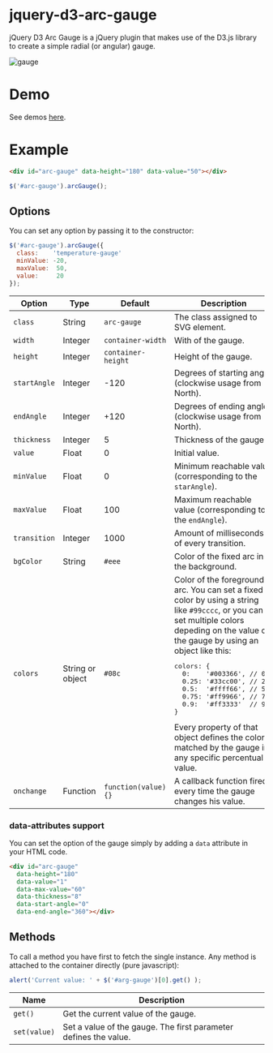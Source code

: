 
# jquery-d3-arc-gauge

jQuery D3 Arc Gauge is a jQuery plugin that makes use of the D3.js library to create a simple radial (or angular) gauge.

![gauge](https://cloud.githubusercontent.com/assets/1561134/6902956/6d2bc4d2-d717-11e4-85c7-c43638844841.png)

# Demo

See demos [here](https://rawgit.com/indrimuska/jquery-d3-arc-gauge/master/index.html).

# Example

```html
<div id="arc-gauge" data-height="180" data-value="50"></div>
```
```javascript
$('#arc-gauge').arcGauge();
```

## Options

You can set any option by passing it to the constructor:

```javascript
$('#arc-gauge').arcGauge({
  class:    'temperature-gauge'
  minValue: -20,
  maxValue:  50,
  value:     20
});
```

<table>
<thead>
  <tr>
    <th>Option</th>
    <th>Type</th>
    <th>Default</th>
    <th>Description</th>
  </tr>
</thead>
<tbody>
  <tr>
    <td><code>class</code></td>
    <td>String</td>
    <td><code>arc-gauge</code></td>
    <td>The class assigned to SVG element.</td>
  </tr>
  <tr>
    <td><code>width</code></td>
    <td>Integer</td>
    <td><code>container-width</code></td>
    <td>With of the gauge.</td>
  </tr>
  <tr>
    <td><code>height</code></td>
    <td>Integer</td>
    <td><code>container-height</code></td>
    <td>Height of the gauge.</td>
  </tr>
  <tr>
    <td><code>startAngle</code></td>
    <td>Integer</td>
    <td>-120</td>
    <td>Degrees of starting angle (clockwise usage from North).</td>
  </tr>
  <tr>
    <td><code>endAngle</code></td>
    <td>Integer</td>
    <td>+120</td>
    <td>Degrees of ending angle (clockwise usage from North).</td>
  </tr>
  <tr>
    <td><code>thickness</code></td>
    <td>Integer</td>
    <td>5</td>
    <td>Thickness of the gauge.</td>
  </tr>
  <tr>
    <td><code>value</code></td>
    <td>Float</td>
    <td>0</td>
    <td>Initial value.</td>
  </tr>
  <tr>
    <td><code>minValue</code></td>
    <td>Float</td>
    <td>0</td>
    <td>Minimum reachable value (corresponding to the <code>starAngle</code>).</td>
  </tr>
  <tr>
    <td><code>maxValue</code></td>
    <td>Float</td>
    <td>100</td>
    <td>Maximum reachable value (corresponding to the <code>endAngle</code>).</td>
  </tr>
  <tr>
    <td><code>transition</code></td>
    <td>Integer</td>
    <td>1000</td>
    <td>Amount of milliseconds of every transition.</td>
  </tr>
  <tr>
    <td><code>bgColor</code></td>
    <td>String</td>
    <td><code>#eee</code></td>
    <td>Color of the fixed arc in the background.</td>
  </tr>
  <tr>
    <td><code>colors</code></td>
    <td>String or object</td>
    <td><code>#08c</code></td>
    <td>
      Color of the foreground arc. You can set a fixed color by using a string like <code>#99cccc</code>, or you can set
      multiple colors depeding on the value of the gauge by using an object like this:
      <pre>colors: {
  0:    '#003366', // 0%
  0.25: '#33cc00', // 25%
  0.5:  '#ffff66', // 50%
  0.75: '#ff9966', // 75%
  0.9:  '#ff3333'  // 90%
}</pre>
      Every property of that object defines the color matched by the gauge in any specific percentual value.
    </td>
  </tr>
  <tr>
    <td><code>onchange</code></td>
    <td>Function</td>
    <td><code>function(value){}</code></td>
    <td>A callback function fired every time the gauge changes his value.</td>
  </tr>
</tbody>
</table>

### data-attributes support

You can set the option of the gauge simply by adding a `data` attribute in your HTML code.

```html
<div id="arc-gauge"
  data-height="180"
  data-value="1"
  data-max-value="60"
  data-thickness="8"
  data-start-angle="0"
  data-end-angle="360"></div>
```

## Methods

To call a method you have first to fetch the single instance. Any method is attached to the container directly (pure javascript):

```javascript
alert('Current value: ' + $('#arg-gauge')[0].get() );
```

<table>
<thead>
  <tr>
    <th>Name</th>
    <th>Description</th>
  </tr>
</thead>
<tbody>
  <tr>
    <td><code>get()</code></td>
    <td>Get the current value of the gauge.</td>
  </tr>
  <tr>
    <td><code>set(value)</code></td>
    <td>Set a value of the gauge. The first parameter defines the value.</td>
  </tr>
</tbody>
</table>
